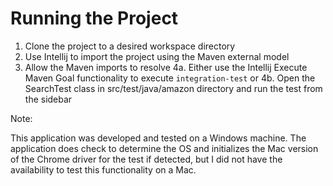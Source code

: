 # Running the Project

1. Clone the project to a desired workspace directory
2. Use Intellij to import the project using the Maven external model
3. Allow the Maven imports to resolve
4a. Either use the Intellij Execute Maven Goal functionality to execute `integration-test` or
4b. Open the SearchTest class in src/test/java/amazon directory and run the test from the sidebar


Note:  

This application was developed and tested on a Windows machine.
The application does check to determine the OS and initializes the Mac version of the 
Chrome driver for the test if detected, but I did not have the availability to test this
functionality on a Mac.
